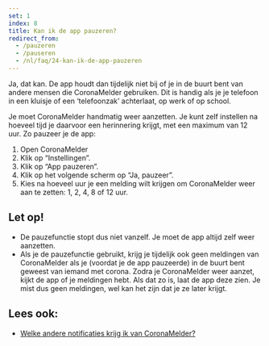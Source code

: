 ```yaml
---
set: 1
index: 8
title: Kan ik de app pauzeren?
redirect_from: 
  - /pauzeren
  - /pauseren
  - /nl/faq/24-kan-ik-de-app-pauzeren
---
```

Ja, dat kan. De app houdt dan tijdelijk niet bij of je in de buurt bent van andere mensen die CoronaMelder gebruiken. Dit is handig als je je telefoon in een kluisje of een ‘telefoonzak’ achterlaat, op werk of op school.

Je moet CoronaMelder handmatig weer aanzetten. Je kunt zelf instellen na hoeveel tijd je daarvoor een herinnering krijgt, met een maximum van 12 uur.
Zo pauzeer je de app:

1. Open CoronaMelder
2. Klik op “Instellingen”.
3. Klik op “App pauzeren”.
4. Klik op het volgende scherm op “Ja, pauzeer”.
5. Kies na hoeveel uur je een melding wilt krijgen om CoronaMelder weer aan te zetten: 1, 2, 4, 8 of 12 uur.

## Let op!

- De pauzefunctie stopt dus niet vanzelf. Je moet de app altijd zelf weer aanzetten.
- Als je de pauzefunctie gebruikt, krijg je tijdelijk ook geen meldingen van CoronaMelder als je (voordat je de app pauzeerde) in de buurt bent geweest van iemand met corona. Zodra je CoronaMelder weer aanzet, kijkt de app of je meldingen hebt. Als dat zo is, laat de app deze zien. Je mist dus geen meldingen, wel kan het zijn dat je ze later krijgt.
 
## Lees ook:
- [Welke andere notificaties krijg ik van CoronaMelder?](/nl/faq/2-11-welke-andere-notificaties-krijg-ik-van-de-app)
